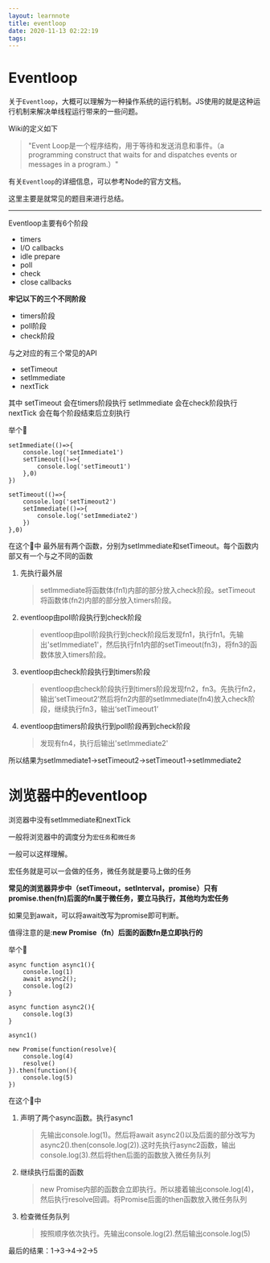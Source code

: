 ```yaml
---
layout: learnnote
title: eventloop
date: 2020-11-13 02:22:19
tags:
---
```


# Eventloop

关于`Eventloop`，大概可以理解为一种操作系统的运行机制。JS使用的就是这种运行机制来解决单线程运行带来的一些问题。

Wiki的定义如下

> "Event Loop是一个程序结构，用于等待和发送消息和事件。（a programming construct that waits for and dispatches events or messages in a program.）"

有关`Eventloop`的详细信息，可以参考Node的官方文档。

这里主要是就常见的题目来进行总结。

---

Eventloop主要有6个阶段
- timers
- I/O callbacks
- idle prepare
- poll
- check
- close callbacks

**牢记以下的三个不同阶段**

- timers阶段
- poll阶段
- check阶段
  
与之对应的有三个常见的API

- setTimeout
- setImmediate
- nextTick

其中 
setTimeout 会在timers阶段执行
setImmediate 会在check阶段执行
nextTick 会在每个阶段结束后立刻执行

举个🌰
```
setImmediate(()=>{
    console.log('setImmediate1')
    setTimeout(()=>{
        console.log('setTimeout1')
    },0)
})

setTimeout(()=>{
    console.log('setTimeout2')
    setImmediate(()=>{
        console.log('setImmediate2')
    })
},0)
```
在这个🌰中
最外层有两个函数，分别为setImmediate和setTimeout。每个函数内部又有一个与之不同的函数
1. 先执行最外层
   > setImmediate将函数体(fn1)内部的部分放入check阶段。setTimeout将函数体(fn2)内部的部分放入timers阶段。

2. eventloop由poll阶段执行到check阶段
    > eventloop由poll阶段执行到check阶段后发现fn1，执行fn1。先输出'setImmediate1'，然后执行fn1内部的setTimeout(fn3)，将fn3的函数体放入timers阶段。

3. eventloop由check阶段执行到timers阶段
   > eventloop由check阶段执行到timers阶段发现fn2，fn3。先执行fn2，输出‘setTimeout2’然后将fn2内部的setImmediate(fn4)放入check阶段，继续执行fn3，输出‘setTimeout1’

4. eventloop由timers阶段执行到poll阶段再到check阶段
   > 发现有fn4，执行后输出'setImmediate2'

所以结果为setImmediate1->setTimeout2->setTimeout1->setImmediate2

# 浏览器中的eventloop

浏览器中没有setImmediate和nextTick

一般将浏览器中的调度分为`宏任务`和`微任务`

一般可以这样理解。

宏任务就是可以一会做的任务，微任务就是要马上做的任务

**常见的浏览器异步中（setTimeout，setInterval，promise）只有promise.then(fn)后面的fn属于微任务，要立马执行，其他均为宏任务**

如果见到await，可以将await改写为promise即可判断。

值得注意的是:**new Promise（fn）后面的函数fn是立即执行的**


举个🌰
```
async function async1(){
    console.log(1)
    await async2();
    console.log(2)
}

async function async2(){
    console.log(3)
}

async1()

new Promise(function(resolve){
    console.log(4)
    resolve()
}).then(function(){
    console.log(5)
})
```
在这个🌰中

1. 声明了两个async函数。执行async1
   > 先输出console.log(1)。然后将await async2()以及后面的部分改写为 async2().then(console.log(2)).这时先执行async2函数，输出console.log(3).然后将then后面的函数放入微任务队列

2. 继续执行后面的函数
   > new Promise内部的函数会立即执行。所以接着输出console.log(4)，然后执行resolve回调。将Promise后面的then函数放入微任务队列

3. 检查微任务队列
   > 按照顺序依次执行。先输出console.log(2).然后输出console.log(5)

最后的结果：1->3->4->2->5